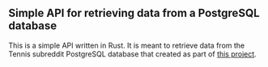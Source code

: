 ## Simple API for retrieving data from a PostgreSQL database

This is a simple API written in Rust. It is meant to retrieve data from the Tennis subreddit PostgreSQL database that created as part of [this project](https://github.com/MichlF/projects/tree/main/data_science/reddit_sentiment).